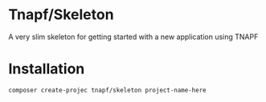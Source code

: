 # Tnapf/Skeleton
A very slim skeleton for getting started with a new application using TNAPF

# Installation

`composer create-projec tnapf/skeleton project-name-here`
